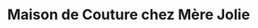 ---
title: "Maison de Couture chez Mère Jolie"
url: /kinshasa/maison-de-couture-chez-mere-jolie/
shop: Schneiderei
---